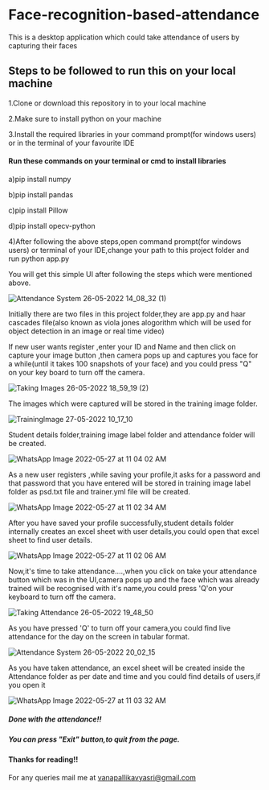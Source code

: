 # Face-recognition-based-attendance
This is a desktop application which could take attendance of users by capturing their faces

## Steps to be followed to run this on your local machine

1.Clone or download this repository in to your local machine

2.Make sure to install python on your machine

3.Install the required libraries in your command prompt(for windows users) or in the terminal of your favourite IDE

#### Run these commands on your terminal or cmd to install libraries

a)pip install numpy

b)pip install pandas

c)pip install Pillow

d)pip install opecv-python

4)After following the above steps,open command prompt(for windows users) or terminal of your IDE,change your path to this project folder and run python app.py

You will get this simple UI after following the steps which were mentioned above.

![Attendance System 26-05-2022 14_08_32 (1)](https://user-images.githubusercontent.com/72351336/170654633-eac3f1b3-62a8-4950-b05b-c9f58ecea6bd.png)

Initially there are two files in this project folder,they are app.py and haar cascades file(also known as viola jones alogorithm which will be used for object detection in an image or real time video)


If new user wants register ,enter your ID and Name and then click on capture your image button ,then camera pops up and captures you face for a while(until it takes 100 snapshots of your face) and you could press "Q" on your key board to turn off the camera.

![Taking Images 26-05-2022 18_59_19 (2)](https://user-images.githubusercontent.com/72351336/170674591-41982b6c-adfa-4e27-a185-aad87a4f8339.png)


The images which were captured will be stored in the training image folder.

![TrainingImage 27-05-2022 10_17_10](https://user-images.githubusercontent.com/72351336/170673972-8d3fe4e5-fead-431b-baef-2085796ad073.png)


Student details folder,training image label folder and attendance folder will be created.

![WhatsApp Image 2022-05-27 at 11 04 02 AM](https://user-images.githubusercontent.com/72351336/170662463-55d8fd87-6e8a-4aa6-a93d-2b4c8f50e702.jpeg)


As a new user registers ,while saving your profile,it asks for a password and that password that you have entered will be stored in training image label folder as psd.txt file and trainer.yml file will be created.

![WhatsApp Image 2022-05-27 at 11 02 34 AM](https://user-images.githubusercontent.com/72351336/170666868-e394c671-68ce-4b1f-9991-06bd80a0b944.jpeg)


After you have saved your profile successfully,student details folder internally creates an excel sheet with user details,you could open that excel sheet to find user details.

![WhatsApp Image 2022-05-27 at 11 02 06 AM](https://user-images.githubusercontent.com/72351336/170662780-51dc5e20-fde5-47dd-8449-d9d8c459ea3e.jpeg)


Now,it's time to take attendance....,when you click on take your attendance button which was in the UI,camera pops up and the face which was already trained will be recognised with it's name,you could press 'Q'on your keyboard to turn off the camera.

![Taking Attendance 26-05-2022 19_48_50](https://user-images.githubusercontent.com/72351336/170668737-d3d78830-956c-4a78-bf80-8e919dfd8014.png)

As you have pressed 'Q' to turn off your camera,you could find live attendance for the day on the screen in tabular format.

![Attendance System 26-05-2022 20_02_15](https://user-images.githubusercontent.com/72351336/170671017-720dc6ab-8b1d-432a-9e7e-08f0d65ac5ba.png)


As you have taken attendance, an excel sheet will be created inside the Attendance folder as per date and time and you could find details of users,if you open it 

![WhatsApp Image 2022-05-27 at 11 03 32 AM](https://user-images.githubusercontent.com/72351336/170669899-1aa997ea-5a38-482d-bbcc-e34d4b45cbed.jpeg)

##### Done with the attendance!! 

##### You can press "Exit" button,to quit from the page.

#### Thanks for reading!!

For any queries mail me at vanapallikavyasri@gmail.com














